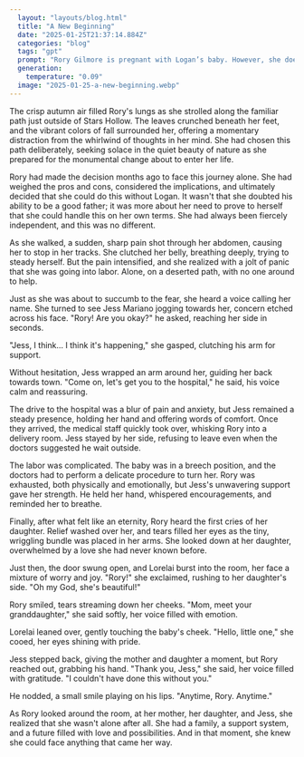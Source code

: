 ```yaml
---
  layout: "layouts/blog.html"
  title: "A New Beginning"
  date: "2025-01-25T21:37:14.884Z"
  categories: "blog"
  tags: "gpt"
  prompt: "Rory Gilmore is pregnant with Logan’s baby. However, she doesn’t tell him. Instead she chooses to do this alone. She goes into labor while on a walk just outside star’s hollow. Jess sees her and takes her to a hospital. He doesn’t leave her side the entire birth. The baby is sideways and has to be turned. Lorelai gets to the hospital just after Rory’s daughter is born."
  generation: 
    temperature: "0.09"
  image: "2025-01-25-a-new-beginning.webp"
---
```

The crisp autumn air filled Rory's lungs as she strolled along the familiar path just outside of Stars Hollow. The leaves crunched beneath her feet, and the vibrant colors of fall surrounded her, offering a momentary distraction from the whirlwind of thoughts in her mind. She had chosen this path deliberately, seeking solace in the quiet beauty of nature as she prepared for the monumental change about to enter her life.

Rory had made the decision months ago to face this journey alone. She had weighed the pros and cons, considered the implications, and ultimately decided that she could do this without Logan. It wasn't that she doubted his ability to be a good father; it was more about her need to prove to herself that she could handle this on her own terms. She had always been fiercely independent, and this was no different.

As she walked, a sudden, sharp pain shot through her abdomen, causing her to stop in her tracks. She clutched her belly, breathing deeply, trying to steady herself. But the pain intensified, and she realized with a jolt of panic that she was going into labor. Alone, on a deserted path, with no one around to help.

Just as she was about to succumb to the fear, she heard a voice calling her name. She turned to see Jess Mariano jogging towards her, concern etched across his face. "Rory! Are you okay?" he asked, reaching her side in seconds.

"Jess, I think... I think it's happening," she gasped, clutching his arm for support.

Without hesitation, Jess wrapped an arm around her, guiding her back towards town. "Come on, let's get you to the hospital," he said, his voice calm and reassuring.

The drive to the hospital was a blur of pain and anxiety, but Jess remained a steady presence, holding her hand and offering words of comfort. Once they arrived, the medical staff quickly took over, whisking Rory into a delivery room. Jess stayed by her side, refusing to leave even when the doctors suggested he wait outside.

The labor was complicated. The baby was in a breech position, and the doctors had to perform a delicate procedure to turn her. Rory was exhausted, both physically and emotionally, but Jess's unwavering support gave her strength. He held her hand, whispered encouragements, and reminded her to breathe.

Finally, after what felt like an eternity, Rory heard the first cries of her daughter. Relief washed over her, and tears filled her eyes as the tiny, wriggling bundle was placed in her arms. She looked down at her daughter, overwhelmed by a love she had never known before.

Just then, the door swung open, and Lorelai burst into the room, her face a mixture of worry and joy. "Rory!" she exclaimed, rushing to her daughter's side. "Oh my God, she's beautiful!"

Rory smiled, tears streaming down her cheeks. "Mom, meet your granddaughter," she said softly, her voice filled with emotion.

Lorelai leaned over, gently touching the baby's cheek. "Hello, little one," she cooed, her eyes shining with pride.

Jess stepped back, giving the mother and daughter a moment, but Rory reached out, grabbing his hand. "Thank you, Jess," she said, her voice filled with gratitude. "I couldn't have done this without you."

He nodded, a small smile playing on his lips. "Anytime, Rory. Anytime."

As Rory looked around the room, at her mother, her daughter, and Jess, she realized that she wasn't alone after all. She had a family, a support system, and a future filled with love and possibilities. And in that moment, she knew she could face anything that came her way.
